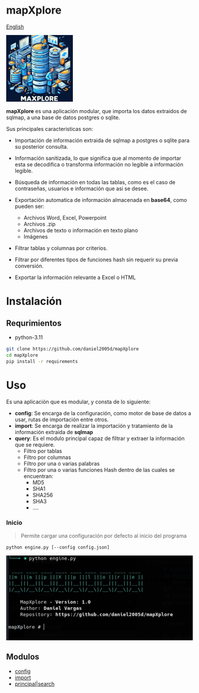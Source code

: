 # mapXplore

[English](../../README.md)

<img src="../images/Logo.jpg" width="180px">

**mapXplore** es una aplicación modular, que importa los datos extraidos de sqlmap, a una base de datos postgres o sqlite.

Sus principales caracteristicas son:

* Importación de información extraida de sqlmap a postgres o sqlite para su posterior consulta.
* Información sanitizada, lo que significa que al momento de importar esta se decodifica o transforma información no legible a información legible.
* Búsqueda de información en todas las tablas, como es el caso de contraseñas, usuarios e información que asi se desee.
* Exportación automatica de información almacenada en **base64**, como pueden ser:
    * Archivos Word, Excel, Powerpoint
    * Archivos .zip
    * Archivos de texto o información en texto plano
    * Imágenes

* Filtrar tablas y columnas por criterios.
* Filtrar por diferentes tipos de funciones hash sin requerir su previa conversión.
* Exportar la información relevante a Excel o HTML

# Instalación

## Requrimientos
* python-3.11

```bash
git clone https://github.com/daniel2005d/mapXplore
cd mapXplore
pip install -r requirements
```

# Uso

Es una aplicación que es modular, y consta de lo siguiente:

* **config**: Se encarga de la configuración, como motor de base de datos a usar, rutas de importación entre otros.
* **import**: Se encarga de realizar la importación y tratamiento de la información extraida de **sqlmap**
* **query**: Es el modulo principal capaz de filtrar y extraer la información que se requiere.
    * Filtro por tablas
    * Filtro por columnas
    * Filtro por una o varias palabras
    * Filtro por una o varias funciones Hash dentro de las cuales se encuentran:
        * MD5
        * SHA1
        * SHA256
        * SHA3
        * ....

### Inicio
> Permite cargar una configuración por defecto al inicio del programa
```bash
python engine.py [--config config.json]
```
<img src="../screenshot/start.png" >

## Modulos

- [config](configuration.md)
- [import](import.md)
- [principal|search](main.md)
